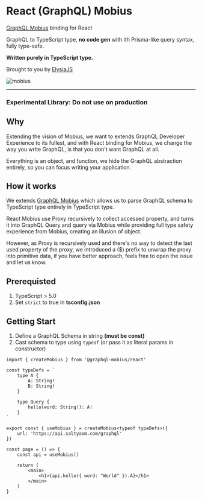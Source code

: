 # React (GraphQL) Mobius
[GraphQL Mobius](https://github.com/SaltyAom/mobius) binding for React

GraphQL to TypeScript type, **no code gen** with ith Prisma-like query syntax, fully type-safe.

**Written purely in TypeScript type.**


Brought to you by [ElysiaJS](https://elysiajs.com)

![mobius](https://github.com/SaltyAom/mobius/assets/35027979/0bb3291e-49f2-45da-9bcf-3e283ec3cc4d)

---

### Experimental Library: Do not use on production

## Why
Extending the vision of Mobius, we want to extends GraphQL Developer Experience to its fullest, and with React binding for Mobius, we change the way you write GraphQL, is that you don't want GraphQL at all.

Everything is an object, and function, we hide the GraphQL abstraction entirely, so you can focus writing your application.

## How it works
We extends [GraphQL Mobius](https://github.com/SaltyAom/mobius) which allows us to parse GraphQL schema to TypeScript type entirely in TypeScript type.

React Mobius use Proxy recursively to collect accessed property, and turns it into GraphQL Query and query via Mobius while providing full type safety experience from Mobius, creating an illusion of object.

However, as Proxy is recursively used and there's no way to detect the last used property of the proxy, we introduced a ($) prefix to unwrap the proxy into primitive data, if you have better approach, feels free to open the issue and let us know.

## Prerequisted
1. TypeScript > 5.0
2. Set `strict` to true in **tsconfig.json**

## Getting Start
1. Define a GraphQL Schema in string **(must be const)**
2. Cast schema to type using `typeof` (or pass it as literal params in constructor)

```tsx
import { createMobius } from '@graphql-mobius/react'

const typeDefs = `
    type A {
        A: String!
        B: String!
    }

    type Query {
        hello(word: String!): A!
    }
`

export const { useMobius } = createMobius<typeof typeDefs>({
    url: 'https://api.saltyaom.com/graphql'
})

const page = () => {
    const api = useMobius()

    return (
        <main>
            <h1>{api.hello({ word: "World" }).A}</h1>
        </main>
    )
}
```
